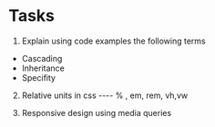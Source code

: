 # Tasks

1. Explain using code examples the following terms

- Cascading
- Inheritance
- Specifity


2. Relative units in css ----  % , em, rem, vh,vw

3. Responsive design using media queries